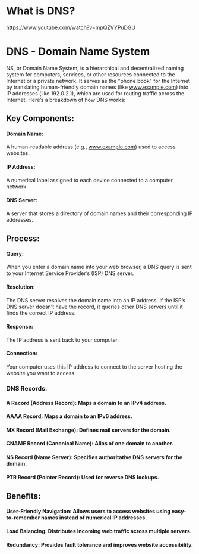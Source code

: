 # What is DNS?
https://www.youtube.com/watch?v=mpQZVYPuDGU

# DNS - Domain Name System

NS, or Domain Name System, is a hierarchical and decentralized naming system for computers, services, or other resources connected to the Internet or a private network. It serves as the "phone book" for the Internet by translating human-friendly domain names (like www.example.com) into IP addresses (like 192.0.2.1), which are used for routing traffic across the Internet. Here’s a breakdown of how DNS works:

## Key Components:
#### Domain Name: 
A human-readable address (e.g., www.example.com) used to access websites.

#### IP Address: 
A numerical label assigned to each device connected to a computer network.

#### DNS Server: 
A server that stores a directory of domain names and their corresponding IP addresses.

## Process:

#### Query: 
When you enter a domain name into your web browser, a DNS query is sent to your Internet Service Provider’s (ISP) DNS server.
#### Resolution: 
The DNS server resolves the domain name into an IP address. If the ISP’s DNS server doesn't have the record, it queries other DNS servers until it finds the correct IP address.
#### Response: 
The IP address is sent back to your computer.
#### Connection: 
Your computer uses this IP address to connect to the server hosting the website you want to access.

### DNS Records:

#### A Record (Address Record): Maps a domain to an IPv4 address.
#### AAAA Record: Maps a domain to an IPv6 address.
#### MX Record (Mail Exchange): Defines mail servers for the domain.
#### CNAME Record (Canonical Name): Alias of one domain to another.
#### NS Record (Name Server): Specifies authoritative DNS servers for the domain.
#### PTR Record (Pointer Record): Used for reverse DNS lookups.

## Benefits:
#### User-Friendly Navigation: Allows users to access websites using easy-to-remember names instead of numerical IP addresses.
#### Load Balancing: Distributes incoming web traffic across multiple servers.
#### Redundancy: Provides fault tolerance and improves website accessibility.


